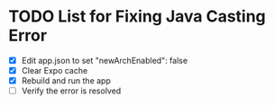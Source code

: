# TODO List for Fixing Java Casting Error

- [x] Edit app.json to set "newArchEnabled": false
- [x] Clear Expo cache
- [x] Rebuild and run the app
- [ ] Verify the error is resolved
